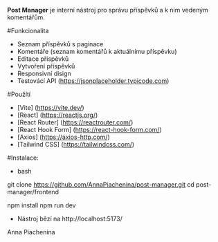 **Post Manager** je interní nástroj pro správu příspěvků a k nim vedeným komentářům.

#Funkcionalita 

- Seznam příspěvků s paginace 
- Komentáře (seznam komentářů k aktuálnímu příspěvku)
- Editace příspěvků
- Vytvoření příspěvků
- Responsivní disign
- Testovácí API (https://jsonplaceholder.typicode.com)

#Použítí 
- [Vite] (https://vite.dev/)
- [React] (https://reactjs.org/)
- [React Router] (https://reactrouter.com/)
- [React Hook Form] (https://react-hook-form.com/)
- [Axios] (https://axios-http.com/)
- [Tailwind CSS] (https://tailwindcss.com/)

#Instalace:
- bash

git clone https://github.com/AnnaPiachenina/post-manager.git
cd post-manager/frontend

npm install
npm run dev

- Nástroj bězí na http://localhost:5173/


Anna Piachenina
